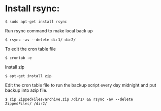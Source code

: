 # Install rsync:
```
$ sudo apt-get install rsync
```

Run rsync command to make local back up
```
$ rsync -av --delete dir1/ dir2/
```

To edit the cron table file 
```
$ crontab -e
```

Install zip
```
$ apt-get install zip
```

Edit the cron table file to run the backup script every day midnight and put backup into azip file.
```
$ zip ZippedFiles/archive.zip /dir1/ && rsync -av --delete ZippedFiles/ /dir2/
```


